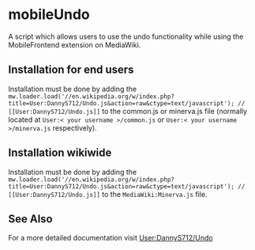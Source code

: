 # mobileUndo
A script which allows users to use the undo functionality while using the MobileFrontend extension on MediaWiki.
## Installation for end users
Installation must be done by adding the ```mw.loader.load('//en.wikipedia.org/w/index.php?title=User:DannyS712/Undo.js&action=raw&ctype=text/javascript'); // [[User:DannyS712/Undo.js]]``` to the common.js or minerva.js file (normally located at ```User:< your username >/common.js``` or ```User:< your username >/minerva.js``` respectively).
 ## Installation wikiwide
Installation must be done by adding the ```mw.loader.load('//en.wikipedia.org/w/index.php?title=User:DannyS712/Undo.js&action=raw&ctype=text/javascript'); // [[User:DannyS712/Undo.js]]``` to the ```MediaWiki:Minerva.js``` file.
## See Also
  For a more detailed documentation visit [User:DannyS712/Undo](//en.wikipedia.org/wiki/User:DannyS712/Undo)
